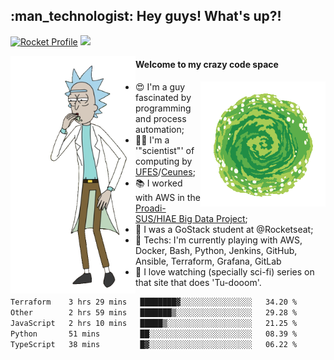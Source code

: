 
<h2> :man_technologist: Hey guys! What's up?!</h2>
                                                                         
[![Rocket Profile](https://img.shields.io/static/v1?label=Rocketseat&message=Profile&colorA=purple&color=black&logo=Rocket&logoColor=white)](https://app.rocketseat.com.br/me/elyabe)
<a href="https://www.linkedin.com/in/elyabe/"><img src="https://img.shields.io/badge/LinkedIn-informational?logo=linkedin"/></a>

<img align='left' src="https://raw.githubusercontent.com/Elyabe/Elyabe/master/images/rick-dancing.gif" width='200'>

                       
#### Welcome to my crazy code space 
<img align='right' src="https://raw.githubusercontent.com/Elyabe/elyabe/master/images/portal-3.gif" width='200'>

- :heart_eyes: I'm a guy fascinated by programming and process automation; 
- :office_worker: I'm a '"scientist"' of computing by [UFES](http://ufes.br)/[Ceunes](http://ceunes.ufes.br);
- :books: I worked with AWS in the [Proadi-SUS/HIAE Big Data Project](https://www.einstein.br/responsabilidade-social/atuacao-com-o-ministerio-da-saude/proadi-sus);
- :rocket: I was a GoStack student at @Rocketseat;
- :green_heart: Techs: I'm currently playing with AWS, Docker, Bash, Python, Jenkins, GitHub, Ansible, Terraform, Grafana, GitLab
- :movie_camera: I love watching (specially sci-fi) series on that site that does 'Tu-dooom'.

<!--START_SECTION:waka-->

```txt
Terraform    3 hrs 29 mins   ████████▓░░░░░░░░░░░░░░░░   34.20 %
Other        2 hrs 59 mins   ███████▒░░░░░░░░░░░░░░░░░   29.28 %
JavaScript   2 hrs 10 mins   █████▒░░░░░░░░░░░░░░░░░░░   21.25 %
Python       51 mins         ██░░░░░░░░░░░░░░░░░░░░░░░   08.39 %
TypeScript   38 mins         █▓░░░░░░░░░░░░░░░░░░░░░░░   06.22 %
```

<!--END_SECTION:waka-->
